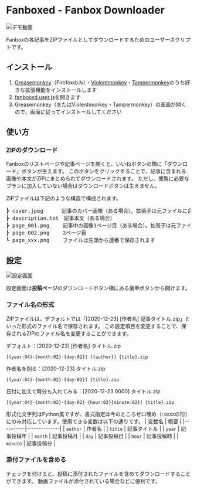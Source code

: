 # Fanboxed - Fanbox Downloader

![デモ動画](https://user-images.githubusercontent.com/2226696/197357398-34db9964-712a-402d-a552-bafa904efb1c.gif)

Fanboxの各記事をZIPファイルとしてダウンロードするためのユーザースクリプトです。

## インストール

1. [Greasemonkey]（Firefoxのみ）・[Violentmonkey]・[Tampermonkey]のうち好きな拡張機能をインストールします
1. [fanboxed.user.js]を開きます
1. Greasemonkey（またはViolentmonkey・Tampermonkey）の画面が開くので、画面に従ってインストールしてください

## 使い方

### ZIPのダウンロード

Fanboxのリストページや記事ページを開くと、いいねボタンの横に「ダウンロード」ボタンが生えます。
このボタンをクリックすることで、記事に含まれる画像や本文がZIPにまとめられてダウンロードされます。
ただし、閲覧に必要なプランに加入していない場合はダウンロードボタンは生えません。

ZIPファイルは下記のような構造で構成されます。
<pre style="font-family: monospace">
┣ cover.jpeg　　　 記事のカバー画像（ある場合）。拡張子は元ファイルに合わせられます
┣ description.txt　記事本文（ある場合）
┣ page_001.png　　 記事中の画像1ページ目（ある場合）。拡張子は元ファイルに合わせられます
┣ page_002.png　　 2ページ目
┗ page_xxx.png　　 ファイルは先頭から連番で保存されます
</pre>

## 設定

![設定画面](https://user-images.githubusercontent.com/2226696/197357429-c764882d-b5fa-46f1-b401-1f24e9505fa8.png)

設定画面は**投稿ページ**のダウンロードボタン横にある歯車ボタンから開けます。

### ファイル名の形式

ZIPファイルは、デフォルトでは「[2020-12-23] [作者名] 記事タイトル.zip」といった形式のファイル名で保存されます。
この設定項目を変更することで、保存されるZIPのファイル名を変更することができます。

デフォルト：[2020-12-23] [作者名] タイトル.zip
```
[{year:04}-{month:02}-{day:02}] [{author}] {title}.zip
```

作者名を削る：[2020-12-23] タイトル.zip
```
[{year:04}-{month:02}-{day:02}] {title}.zip
```

日付に加えて時分も入れてみる：[2020-12-23 0000] タイトル.zip
```
[{year:04}-{month:02}-{day:02} {hour:02}{minute:02}] {title}.zip
```

形式化文字列はPython風ですが、書式指定は今のところゼロ埋め（`:0XXX`の形）にのみ対応しています。使用できる変数は以下の通りです。
| 変数名   | 概要         |
|----------|--------------|
| `author` | 作者名       |
| `title`  | 記事タイトル |
| `year`   | 記事投稿年   |
| `month`  | 記事投稿月   |
| `day`    | 記事投稿日   |
| `hour`   | 記事投稿時   |
| `minute` | 記事投稿分   |

### 添付ファイルを含める

チェックを付けると、投稿に添付されたファイルを含めてダウンロードすることができます。
動画ファイルが添付されている場合などに便利です。

[Greasemonkey]: https://addons.mozilla.org/ja/firefox/addon/greasemonkey/
[Violentmonkey]: https://violentmonkey.github.io/
[Tampermonkey]: https://www.tampermonkey.net/
[fanboxed.user.js]: https://raw.githubusercontent.com/aznhe21/fanboxed/master/fanboxed.user.js
